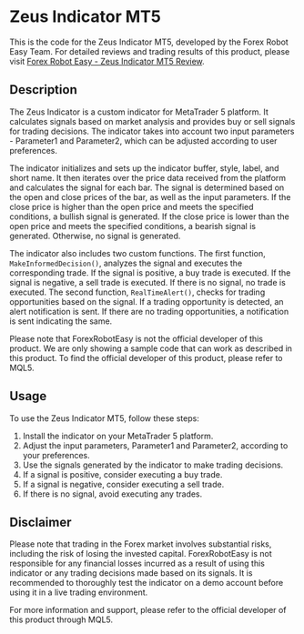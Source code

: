 # Zeus Indicator MT5

This is the code for the Zeus Indicator MT5, developed by the Forex Robot Easy Team. For detailed reviews and trading results of this product, please visit [Forex Robot Easy - Zeus Indicator MT5 Review](https://forexroboteasy.com/forex-robot-review/zeus-indicator-mt5-review-unveiling-real-forex-results/).

## Description

The Zeus Indicator is a custom indicator for MetaTrader 5 platform. It calculates signals based on market analysis and provides buy or sell signals for trading decisions. The indicator takes into account two input parameters - Parameter1 and Parameter2, which can be adjusted according to user preferences.

The indicator initializes and sets up the indicator buffer, style, label, and short name. It then iterates over the price data received from the platform and calculates the signal for each bar. The signal is determined based on the open and close prices of the bar, as well as the input parameters. If the close price is higher than the open price and meets the specified conditions, a bullish signal is generated. If the close price is lower than the open price and meets the specified conditions, a bearish signal is generated. Otherwise, no signal is generated.

The indicator also includes two custom functions. The first function, `MakeInformedDecision()`, analyzes the signal and executes the corresponding trade. If the signal is positive, a buy trade is executed. If the signal is negative, a sell trade is executed. If there is no signal, no trade is executed. The second function, `RealTimeAlert()`, checks for trading opportunities based on the signal. If a trading opportunity is detected, an alert notification is sent. If there are no trading opportunities, a notification is sent indicating the same.

Please note that ForexRobotEasy is not the official developer of this product. We are only showing a sample code that can work as described in this product. To find the official developer of this product, please refer to MQL5.

## Usage

To use the Zeus Indicator MT5, follow these steps:

1. Install the indicator on your MetaTrader 5 platform.
2. Adjust the input parameters, Parameter1 and Parameter2, according to your preferences.
3. Use the signals generated by the indicator to make trading decisions.
4. If a signal is positive, consider executing a buy trade.
5. If a signal is negative, consider executing a sell trade.
6. If there is no signal, avoid executing any trades.

## Disclaimer

Please note that trading in the Forex market involves substantial risks, including the risk of losing the invested capital. ForexRobotEasy is not responsible for any financial losses incurred as a result of using this indicator or any trading decisions made based on its signals. It is recommended to thoroughly test the indicator on a demo account before using it in a live trading environment.

For more information and support, please refer to the official developer of this product through MQL5.
